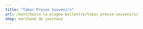 ```yaml
---
title: "Tabac Presse Souvenirs"
url: /montchavin-la-plagne-bellentre/tabac-presse-souvenirs/
shop: marchand de journaux
---
```

